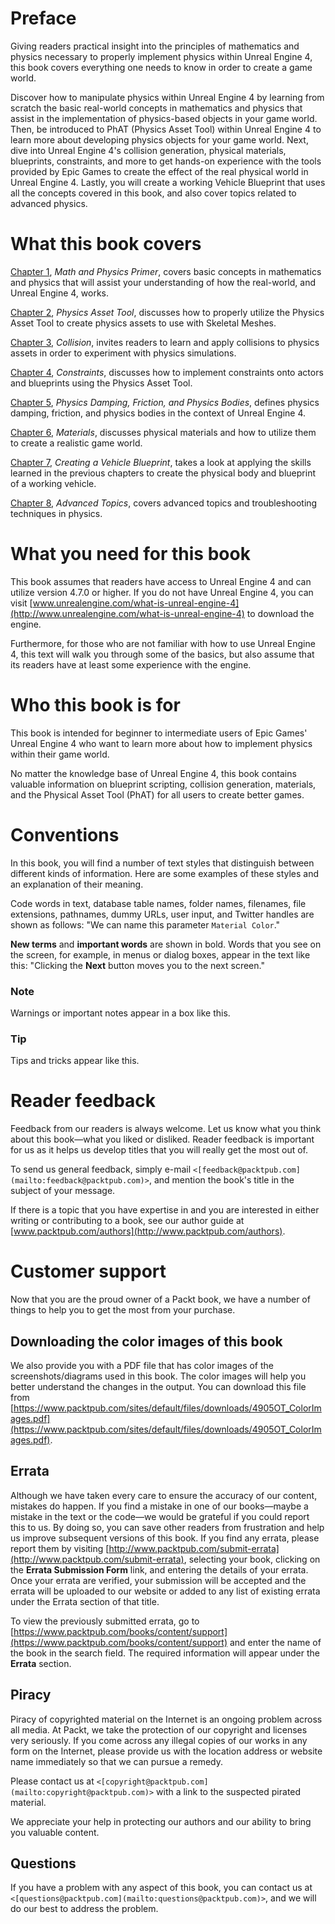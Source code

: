 # Preface

Giving readers practical insight into the principles of mathematics and physics necessary to properly implement physics within Unreal Engine 4, this book covers everything one needs to know in order to create a game world.

Discover how to manipulate physics within Unreal Engine 4 by learning from scratch the basic real-world concepts in mathematics and physics that assist in the implementation of physics-based objects in your game world. Then, be introduced to PhAT (Physics Asset Tool) within Unreal Engine 4 to learn more about developing physics objects for your game world. Next, dive into Unreal Engine 4's collision generation, physical materials, blueprints, constraints, and more to get hands-on experience with the tools provided by Epic Games to create the effect of the real physical world in Unreal Engine 4\. Lastly, you will create a working Vehicle Blueprint that uses all the concepts covered in this book, and also cover topics related to advanced physics.

# What this book covers

[Chapter 1](part0014.xhtml#aid-DB7S1 "Chapter 1. Math and Physics Primer"), *Math and Physics Primer*, covers basic concepts in mathematics and physics that will assist your understanding of how the real-world, and Unreal Engine 4, works.

[Chapter 2](part0033.xhtml#aid-VF2I2 "Chapter 2. Physics Asset Tool"), *Physics Asset Tool*, discusses how to properly utilize the Physics Asset Tool to create physics assets to use with Skeletal Meshes.

[Chapter 3](part0035.xhtml#aid-11C3M2 "Chapter 3. Collision"), *Collision*, invites readers to learn and apply collisions to physics assets in order to experiment with physics simulations.

[Chapter 4](part0050.xhtml#aid-1FLS41 "Chapter 4. Constraints"), *Constraints*, discusses how to implement constraints onto actors and blueprints using the Physics Asset Tool.

[Chapter 5](part0055.xhtml#aid-1KEEU2 "Chapter 5. Physics Damping, Friction, and Physics Bodies"), *Physics Damping, Friction, and Physics Bodies*, defines physics damping, friction, and physics bodies in the context of Unreal Engine 4.

[Chapter 6](part0064.xhtml#aid-1T1401 "Chapter 6. Materials"), *Materials*, discusses physical materials and how to utilize them to create a realistic game world.

[Chapter 7](part0068.xhtml#aid-20R682 "Chapter 7. Creating a Vehicle Blueprint"), *Creating a Vehicle Blueprint*, takes a look at applying the skills learned in the previous chapters to create the physical body and blueprint of a working vehicle.

[Chapter 8](part0080.xhtml#aid-2C9D02 "Chapter 8. Advanced Topics"), *Advanced Topics*, covers advanced topics and troubleshooting techniques in physics.

# What you need for this book

This book assumes that readers have access to Unreal Engine 4 and can utilize version 4.7.0 or higher. If you do not have Unreal Engine 4, you can visit [www.unrealengine.com/what-is-unreal-engine-4](http://www.unrealengine.com/what-is-unreal-engine-4) to download the engine.

Furthermore, for those who are not familiar with how to use Unreal Engine 4, this text will walk you through some of the basics, but also assume that its readers have at least some experience with the engine.

# Who this book is for

This book is intended for beginner to intermediate users of Epic Games' Unreal Engine 4 who want to learn more about how to implement physics within their game world.

No matter the knowledge base of Unreal Engine 4, this book contains valuable information on blueprint scripting, collision generation, materials, and the Physical Asset Tool (PhAT) for all users to create better games.

# Conventions

In this book, you will find a number of text styles that distinguish between different kinds of information. Here are some examples of these styles and an explanation of their meaning.

Code words in text, database table names, folder names, filenames, file extensions, pathnames, dummy URLs, user input, and Twitter handles are shown as follows: "We can name this parameter `Material Color`."

**New terms** and **important words** are shown in bold. Words that you see on the screen, for example, in menus or dialog boxes, appear in the text like this: "Clicking the **Next** button moves you to the next screen."

### Note

Warnings or important notes appear in a box like this.

### Tip

Tips and tricks appear like this.

# Reader feedback

Feedback from our readers is always welcome. Let us know what you think about this book—what you liked or disliked. Reader feedback is important for us as it helps us develop titles that you will really get the most out of.

To send us general feedback, simply e-mail `<[feedback@packtpub.com](mailto:feedback@packtpub.com)>`, and mention the book's title in the subject of your message.

If there is a topic that you have expertise in and you are interested in either writing or contributing to a book, see our author guide at [www.packtpub.com/authors](http://www.packtpub.com/authors).

# Customer support

Now that you are the proud owner of a Packt book, we have a number of things to help you to get the most from your purchase.

## Downloading the color images of this book

We also provide you with a PDF file that has color images of the screenshots/diagrams used in this book. The color images will help you better understand the changes in the output. You can download this file from [https://www.packtpub.com/sites/default/files/downloads/4905OT_ColorImages.pdf](https://www.packtpub.com/sites/default/files/downloads/4905OT_ColorImages.pdf).

## Errata

Although we have taken every care to ensure the accuracy of our content, mistakes do happen. If you find a mistake in one of our books—maybe a mistake in the text or the code—we would be grateful if you could report this to us. By doing so, you can save other readers from frustration and help us improve subsequent versions of this book. If you find any errata, please report them by visiting [http://www.packtpub.com/submit-errata](http://www.packtpub.com/submit-errata), selecting your book, clicking on the **Errata Submission Form** link, and entering the details of your errata. Once your errata are verified, your submission will be accepted and the errata will be uploaded to our website or added to any list of existing errata under the Errata section of that title.

To view the previously submitted errata, go to [https://www.packtpub.com/books/content/support](https://www.packtpub.com/books/content/support) and enter the name of the book in the search field. The required information will appear under the **Errata** section.

## Piracy

Piracy of copyrighted material on the Internet is an ongoing problem across all media. At Packt, we take the protection of our copyright and licenses very seriously. If you come across any illegal copies of our works in any form on the Internet, please provide us with the location address or website name immediately so that we can pursue a remedy.

Please contact us at `<[copyright@packtpub.com](mailto:copyright@packtpub.com)>` with a link to the suspected pirated material.

We appreciate your help in protecting our authors and our ability to bring you valuable content.

## Questions

If you have a problem with any aspect of this book, you can contact us at `<[questions@packtpub.com](mailto:questions@packtpub.com)>`, and we will do our best to address the problem.